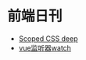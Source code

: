 # 前端日刊

* [Scoped CSS deep](https://vue-loader.vuejs.org/guide/scoped-css.html#deep-selectors)
* [vue监听器watch](https://blog.csdn.net/m0_37068028/article/details/79813070)
